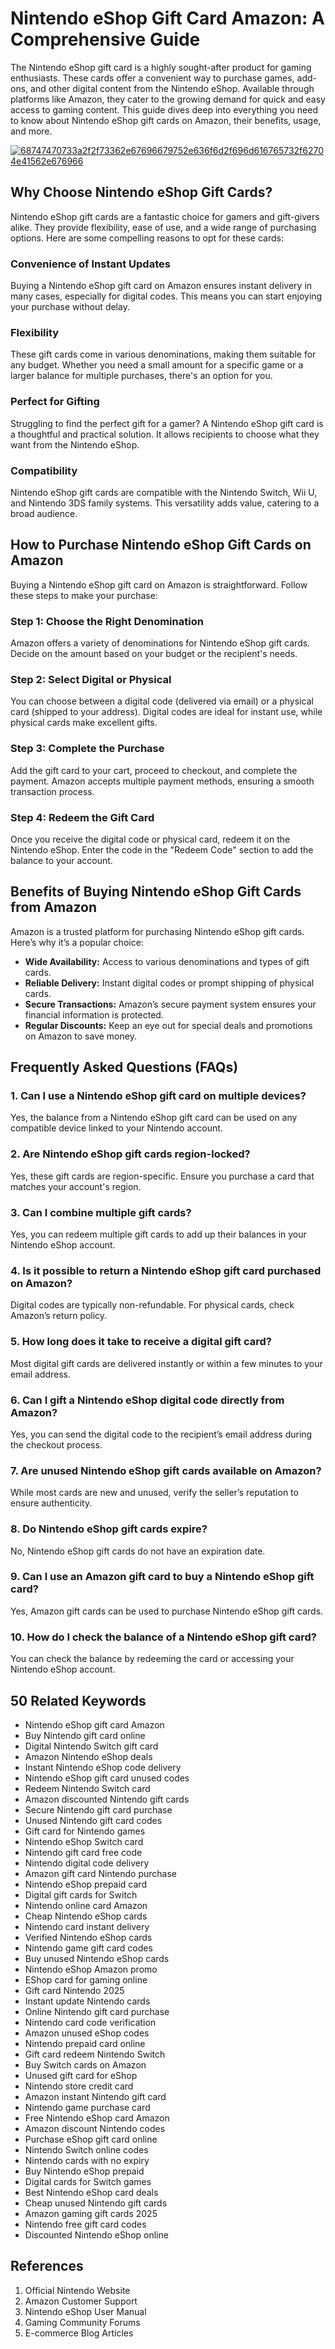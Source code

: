 # Nintendo eShop Gift Card Amazon: A Comprehensive Guide

The Nintendo eShop gift card is a highly sought-after product for gaming enthusiasts. These cards offer a convenient way to purchase games, add-ons, and other digital content from the Nintendo eShop. Available through platforms like Amazon, they cater to the growing demand for quick and easy access to gaming content. This guide dives deep into everything you need to know about Nintendo eShop gift cards on Amazon, their benefits, usage, and more.

[![68747470733a2f2f73362e67696679752e636f6d2f696d616765732f62704e41562e676966](https://github.com/user-attachments/assets/10f8acf3-576e-4569-959c-f556dabdf37f)](https://therewardgate.com/free-nintendo-eShop/)


## Why Choose Nintendo eShop Gift Cards?

Nintendo eShop gift cards are a fantastic choice for gamers and gift-givers alike. They provide flexibility, ease of use, and a wide range of purchasing options. Here are some compelling reasons to opt for these cards:

### Convenience of Instant Updates

Buying a Nintendo eShop gift card on Amazon ensures instant delivery in many cases, especially for digital codes. This means you can start enjoying your purchase without delay.

### Flexibility

These gift cards come in various denominations, making them suitable for any budget. Whether you need a small amount for a specific game or a larger balance for multiple purchases, there's an option for you.

### Perfect for Gifting

Struggling to find the perfect gift for a gamer? A Nintendo eShop gift card is a thoughtful and practical solution. It allows recipients to choose what they want from the Nintendo eShop.

### Compatibility

Nintendo eShop gift cards are compatible with the Nintendo Switch, Wii U, and Nintendo 3DS family systems. This versatility adds value, catering to a broad audience.

## How to Purchase Nintendo eShop Gift Cards on Amazon

Buying a Nintendo eShop gift card on Amazon is straightforward. Follow these steps to make your purchase:

### Step 1: Choose the Right Denomination

Amazon offers a variety of denominations for Nintendo eShop gift cards. Decide on the amount based on your budget or the recipient's needs.

### Step 2: Select Digital or Physical

You can choose between a digital code (delivered via email) or a physical card (shipped to your address). Digital codes are ideal for instant use, while physical cards make excellent gifts.

### Step 3: Complete the Purchase

Add the gift card to your cart, proceed to checkout, and complete the payment. Amazon accepts multiple payment methods, ensuring a smooth transaction process.

### Step 4: Redeem the Gift Card

Once you receive the digital code or physical card, redeem it on the Nintendo eShop. Enter the code in the "Redeem Code" section to add the balance to your account.

## Benefits of Buying Nintendo eShop Gift Cards from Amazon

Amazon is a trusted platform for purchasing Nintendo eShop gift cards. Here’s why it’s a popular choice:

* **Wide Availability:** Access to various denominations and types of gift cards.
* **Reliable Delivery:** Instant digital codes or prompt shipping of physical cards.
* **Secure Transactions:** Amazon’s secure payment system ensures your financial information is protected.
* **Regular Discounts:** Keep an eye out for special deals and promotions on Amazon to save money.

## Frequently Asked Questions (FAQs)

### 1. Can I use a Nintendo eShop gift card on multiple devices?

Yes, the balance from a Nintendo eShop gift card can be used on any compatible device linked to your Nintendo account.

### 2. Are Nintendo eShop gift cards region-locked?

Yes, these gift cards are region-specific. Ensure you purchase a card that matches your account's region.

### 3. Can I combine multiple gift cards?

Yes, you can redeem multiple gift cards to add up their balances in your Nintendo eShop account.

### 4. Is it possible to return a Nintendo eShop gift card purchased on Amazon?

Digital codes are typically non-refundable. For physical cards, check Amazon’s return policy.

### 5. How long does it take to receive a digital gift card?

Most digital gift cards are delivered instantly or within a few minutes to your email address.

### 6. Can I gift a Nintendo eShop digital code directly from Amazon?

Yes, you can send the digital code to the recipient’s email address during the checkout process.

### 7. Are unused Nintendo eShop gift cards available on Amazon?

While most cards are new and unused, verify the seller’s reputation to ensure authenticity.

### 8. Do Nintendo eShop gift cards expire?

No, Nintendo eShop gift cards do not have an expiration date.

### 9. Can I use an Amazon gift card to buy a Nintendo eShop gift card?

Yes, Amazon gift cards can be used to purchase Nintendo eShop gift cards.

### 10. How do I check the balance of a Nintendo eShop gift card?

You can check the balance by redeeming the card or accessing your Nintendo eShop account.

## 50 Related Keywords

* Nintendo eShop gift card Amazon
* Buy Nintendo gift card online
* Digital Nintendo Switch gift card
* Amazon Nintendo eShop deals
* Instant Nintendo eShop code delivery
* Nintendo eShop gift card unused codes
* Redeem Nintendo Switch card
* Amazon discounted Nintendo gift cards
* Secure Nintendo gift card purchase
* Unused Nintendo gift card codes
* Gift card for Nintendo games
* Nintendo eShop Switch card
* Nintendo gift card free code
* Nintendo digital code delivery
* Amazon gift card Nintendo purchase
* Nintendo eShop prepaid card
* Digital gift cards for Switch
* Nintendo online card Amazon
* Cheap Nintendo eShop cards
* Nintendo card instant delivery
* Verified Nintendo eShop cards
* Nintendo game gift card codes
* Buy unused Nintendo eShop cards
* Nintendo eShop Amazon promo
* EShop card for gaming online
* Gift card Nintendo 2025
* Instant update Nintendo cards
* Online Nintendo gift card purchase
* Nintendo card code verification
* Amazon unused eShop codes
* Nintendo prepaid card online
* Gift card redeem Nintendo Switch
* Buy Switch cards on Amazon
* Unused gift card for eShop
* Nintendo store credit card
* Amazon instant Nintendo gift card
* Nintendo game purchase card
* Free Nintendo eShop card Amazon
* Amazon discount Nintendo codes
* Purchase eShop gift card online
* Nintendo Switch online codes
* Nintendo cards with no expiry
* Buy Nintendo eShop prepaid
* Digital cards for Switch games
* Best Nintendo eShop card deals
* Cheap unused Nintendo gift cards
* Amazon gaming gift cards 2025
* Nintendo free gift card codes
* Discounted Nintendo eShop online

## References

1. Official Nintendo Website
2. Amazon Customer Support
3. Nintendo eShop User Manual
4. Gaming Community Forums
5. E-commerce Blog Articles
